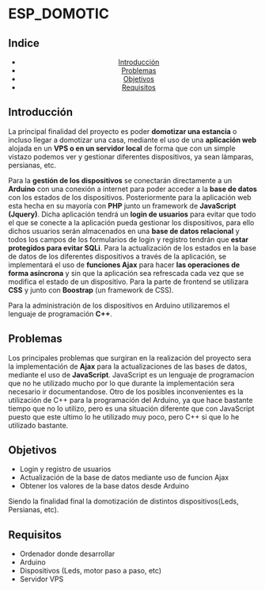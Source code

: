 # ESP_DOMOTIC

## Indice

<div style="text-align: center;">

  - [Introducción](#introduccion)
  - [Problemas](#problemas)
  - [Objetivos](#objetivos)
  - [Requisitos](#requisitos)

</div>


<div id="introduccion">

## Introducción

La principal finalidad del proyecto es poder **domotizar una estancia** o incluso llegar a domotizar una casa, mediante el uso de una **aplicación web** alojada en un **VPS o en un servidor local** de forma que con un simple vistazo podemos ver y gestionar diferentes dispositivos, ya sean lámparas, persianas, etc.

Para la **gestión de los dispositivos** se conectarán directamente a un **Arduino** con una conexión a internet para poder acceder a la **base de datos** con los estados de los dispositivos. Posteriormente para la aplicación web esta hecha en su mayoría con **PHP** junto un framework de **JavaScript (Jquery)**. Dicha aplicación tendrá un **login de usuarios** para evitar que todo el que se conecte a la aplicación pueda gestionar los dispositivos, para ello dichos usuarios serán almacenados en una **base de datos relacional** y todos los campos de los formularios de login y registro tendrán que **estar protegidos para evitar SQLi**. Para la actualización de los estados en la base de datos de los diferentes dispositivos a través de la aplicación, se implementará el uso de **funciones Ajax** para hacer **las operaciones de forma asíncrona** y sin que la aplicación sea refrescada cada vez que se modifica el estado de un dispositivo. Para la parte de frontend se utilizara **CSS** y junto con **Boostrap** (un framework de CSS).

Para la administración de los dispositivos en Arduino utilizaremos el lenguaje de programación **C++**.


<div id="problemas">

## Problemas

Los principales problemas que surgiran en la realización del proyecto sera la implementación de **Ajax** para la actualizaciones de las bases de datos, mediante el uso de **JavaScript**. JavaScript es un lenguaje de programacion que no he utilizado mucho por lo que durante la implementación sera necesario ir documentandose. Otro de los posibles inconvenientes es la utilización de C++ para la programación del Arduino, ya que hace bastante tiempo que no lo utilizo, pero es una situación diferente que con JavaScript puesto que este ultimo lo he utilizado muy poco, pero C++ si que lo he utilizado bastante.

<div id="objetivos">

## Objetivos

- Login y registro de usuarios
- Actualización de la base de datos mediante uso de funcion Ajax
- Obtener los valores de la base datos desde Arduino

Siendo la finalidad final la domotización de distintos dispositivos(Leds, Persianas, etc).

<div id="requisitos">

## Requisitos

- Ordenador donde desarrollar
- Arduino
- Dispositivos (Leds, motor paso a paso, etc)
- Servidor VPS
